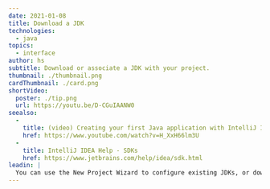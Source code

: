 ```yaml
---
date: 2021-01-08
title: Download a JDK
technologies:
  - java
topics:
  - interface
author: hs
subtitle: Download or associate a JDK with your project.
thumbnail: ./thumbnail.png
cardThumbnail: ./card.png
shortVideo:
  poster: ./tip.png
  url: https://youtu.be/D-CGuIAANW0
seealso:
  - 
    title: (video) Creating your first Java application with IntelliJ IDEA
    href: https://www.youtube.com/watch?v=H_XxH66lm3U
  - 
    title: IntelliJ IDEA Help - SDKs
    href: https://www.jetbrains.com/help/idea/sdk.html
leadin: |
  You can use the New Project Wizard to configure existing JDKs, or download new ones from different vendors.
---
```


